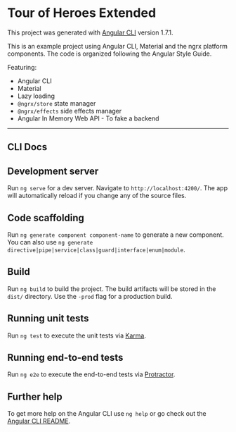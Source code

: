 # Tour of Heroes Extended

This project was generated with [Angular CLI](https://github.com/angular/angular-cli) version 1.7.1.

This is an example project using Angular CLI, Material and the ngrx platform components. The code is organized following the Angular Style Guide. 

Featuring: 
- Angular CLI
- Material
- Lazy loading
- `@ngrx/store` state manager
- `@ngrx/effects` side effects manager
- Angular In Memory Web API - To fake a backend

-----
## CLI Docs
## Development server

Run `ng serve` for a dev server. Navigate to `http://localhost:4200/`. The app will automatically reload if you change any of the source files.

## Code scaffolding

Run `ng generate component component-name` to generate a new component. You can also use `ng generate directive|pipe|service|class|guard|interface|enum|module`.

## Build

Run `ng build` to build the project. The build artifacts will be stored in the `dist/` directory. Use the `-prod` flag for a production build.

## Running unit tests

Run `ng test` to execute the unit tests via [Karma](https://karma-runner.github.io).

## Running end-to-end tests

Run `ng e2e` to execute the end-to-end tests via [Protractor](http://www.protractortest.org/).

## Further help

To get more help on the Angular CLI use `ng help` or go check out the [Angular CLI README](https://github.com/angular/angular-cli/blob/master/README.md).
